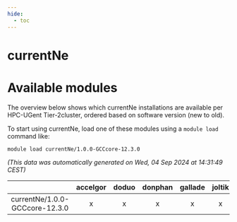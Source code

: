 ```yaml
---
hide:
  - toc
---
```


currentNe
=========

# Available modules


The overview below shows which currentNe installations are available per HPC-UGent Tier-2cluster, ordered based on software version (new to old).

To start using currentNe, load one of these modules using a `module load` command like:

```shell
module load currentNe/1.0.0-GCCcore-12.3.0
```

*(This data was automatically generated on Wed, 04 Sep 2024 at 14:31:49 CEST)*  

| |accelgor|doduo|donphan|gallade|joltik|shinx|skitty|
| :---: | :---: | :---: | :---: | :---: | :---: | :---: | :---: |
|currentNe/1.0.0-GCCcore-12.3.0|x|x|x|x|x|x|x|

